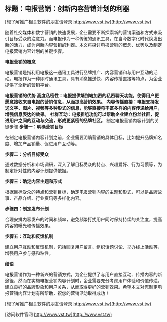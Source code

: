 ## **标题：电报营销：创新内容营销计划的利器**

[想了解推广相关软件的朋友请登录 http://www.vst.tw](http://www.vst.tw)

随着社交媒体和数字营销的快速发展，企业需要不断探索新的营销渠道和方式来吸引目标受众的注意力。而电报作为一种传统的通讯工具，在当今数字化时代焕发出新的活力，成为创新内容营销的利器。本文将探讨电报营销的概念、优势以及制定电报营销内容计划的关键步骤。

**电报营销的概念**

电报营销是指利用电报这一通讯工具进行品牌推广、内容营销和与用户互动的活动。电报作为一种即时通讯工具，具有消息推送快、内容传播直接等特点，为企业提供了全新的营销平台。

**电报营销的优势**
**高度私密性：电报提供端到端加密的私密聊天功能，使得用户更愿意接收来自电报的营销信息，从而提高营销效果。**
**内容传播直接：电报支持发送文字、图片、视频等多种形式的信息，能够直接将丰富多样的内容传递给用户，增强信息表达的效果。**
**社群互动：电报群组功能可以帮助企业建立粉丝社群，促进用户之间的互动与交流，形成更紧密的品牌社区。**
制定电报营销内容计划的关键步骤
**步骤一：明确营销目标**

在制定电报营销内容计划之前，企业需要明确营销的具体目标，比如提升品牌知名度、增加产品销量、促进用户互动等。

**步骤二：分析目标受众**

通过数据分析和市场调研，深入了解目标受众的特点、兴趣爱好、行为习惯等，为制定针对性的内容计划提供依据。

**步骤三：确定内容主题和形式**

根据目标受众的特点和营销目标，确定电报营销内容的主题和形式，可以是品牌故事、产品介绍、行业资讯等多样化内容。

**步骤四：制定发布计划**

合理安排内容发布的时间和频率，避免频繁打扰用户同时保持持续的关注度，提高内容的曝光和传播效果。

**步骤五：互动和反馈机制**

建立用户互动和反馈机制，包括回复用户留言、组织话题讨论、举办线上活动等，增强用户参与感和粘性。

**结语**

电报营销作为一种新兴的营销方式，为企业提供了与用户直接互动、传播内容的新途径，然而在实施电报营销内容计划时，企业需要充分考虑用户体验和价值传递，建立良好的品牌形象和用户关系，从而取得更好的营销效果。希望本文对您制定电报营销内容计划有所帮助，祝您的营销活动取得成功！

[想了解推广相关软件的朋友请登录 http://www.vst.tw](http://www.vst.tw)


[访问软件官网 http://www.vst.tw](http://www.vst.tw)

